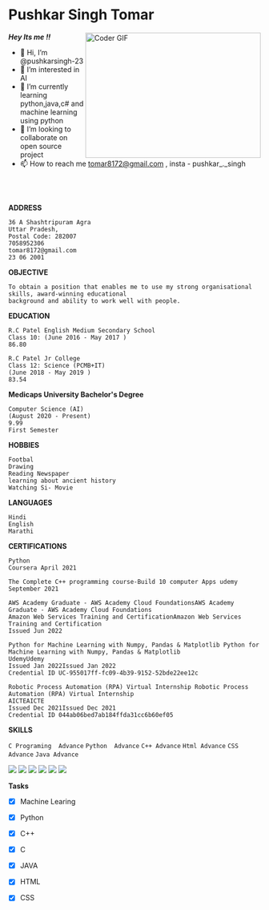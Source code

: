 # Pushkar Singh Tomar

<img alt="Coder GIF" height=250 width=350 align='right' src="https://images.squarespace-cdn.com/content/v1/5769fc401b631bab1addb2ab/1541580611624-TE64QGKRJG8SWAIUS7NS/ke17ZwdGBToddI8pDm48kPoswlzjSVMM-SxOp7CV59BZw-zPPgdn4jUwVcJE1ZvWQUxwkmyExglNqGp0IvTJZamWLI2zvYWH8K3-s_4yszcp2ryTI0HqTOaaUohrI8PI6FXy8c9PWtBlqAVlUS5izpdcIXDZqDYvprRqZ29Pw0o/coding-freak.gif" />

***Hey Its me !!***
- 👋 Hi, I’m @pushkarsingh-23
- 👀 I’m interested in AI
- 🌱 I’m currently learning python,java,c# and machine learning using python
- 💞 I’m looking to collaborate on open source project
- 📫 How to reach me tomar8172@gmail.com , insta - pushkar_._singh
<br><br><br><br>

**ADDRESS**

```
36 A Shashtripuram Agra
Uttar Pradesh, 
Postal Code: 282007
7058952306
tomar8172@gmail.com
23 06 2001
```
**OBJECTIVE**
```
To obtain a position that enables me to use my strong organisational skills, award-winning educational
background and ability to work well with people.
```

**EDUCATION**
```
R.C Patel English Medium Secondary School
Class 10: (June 2016 - May 2017 )
86.80
```
```
R.C Patel Jr College 
Class 12: Science (PCMB+IT)
(June 2018 - May 2019 )
83.54
```
**Medicaps University
Bachelor's Degree** 
```
Computer Science (AI)
(August 2020 - Present)
9.99
First Semester
```
**HOBBIES**
```
Footbal
Drawing
Reading Newspaper
learning about ancient history
Watching Si- Movie

```
**LANGUAGES**
```
Hindi
English
Marathi
```
**CERTIFICATIONS**
```
Python
Coursera April 2021

The Complete C++ programming course-Build 10 computer Apps udemy
September 2021

AWS Academy Graduate - AWS Academy Cloud FoundationsAWS Academy Graduate - AWS Academy Cloud Foundations
Amazon Web Services Training and CertificationAmazon Web Services Training and Certification
Issued Jun 2022

Python for Machine Learning with Numpy, Pandas & Matplotlib Python for Machine Learning with Numpy, Pandas & Matplotlib
UdemyUdemy
Issued Jan 2022Issued Jan 2022
Credential ID UC-955017ff-fc09-4b39-9152-52bde22ee12c

Robotic Process Automation (RPA) Virtual Internship Robotic Process Automation (RPA) Virtual Internship 
AICTEAICTE
Issued Dec 2021Issued Dec 2021
Credential ID 044ab06bed7ab184ffda31cc6b60ef05

```
**SKILLS**

``
C Programing 
Advance
``
``
Python 
Advance
``
``
C++
Advance
``
``
Html
Advance
``
``
CSS
Advance
``
``
Java
Advance
``
<p>
<img src="https://img.shields.io/badge/C-00599C?style=for-the-badge&logo=c&logoColor=white" /> 
<img src="https://img.shields.io/badge/Python-3776AB?style=for-the-badge&logo=python&logoColor=white" />
<img src="https://img.shields.io/badge/C%2B%2B-00599C?style=for-the-badge&logo=c%2B%2B&logoColor=white" /> 
<img src="https://img.shields.io/badge/HTML5-E34F26?style=for-the-badge&logo=html5&logoColor=white" />
<img src="https://img.shields.io/badge/CSS3-1572B6?style=for-the-badge&logo=css3&logoColor=white" />
<img src="https://img.shields.io/badge/Java-ED8B00?style=for-the-badge&logo=java&logoColor=white" />

</p>

**Tasks**

- [x] Machine Learing
- [x] Python
- [x] C++
- [x] C
- [x] JAVA
- [x] HTML
- [x] CSS

